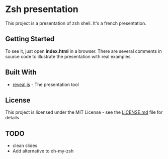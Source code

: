 # Zsh presentation

This project is a presentation of zsh shell.
It's a french presentation. 

## Getting Started

To see it, just open **index.html** in a browser.
There are several comments in source code to illustrate the presentation with real examples.

## Built With

* [reveal.js](https://github.com/hakimel/reveal.js) - The presentation tool

## License

This project is licensed under the MIT License - see the [LICENSE.md](LICENSE.md) file for details

## TODO
* clean slides
* Add alternative to oh-my-zsh



